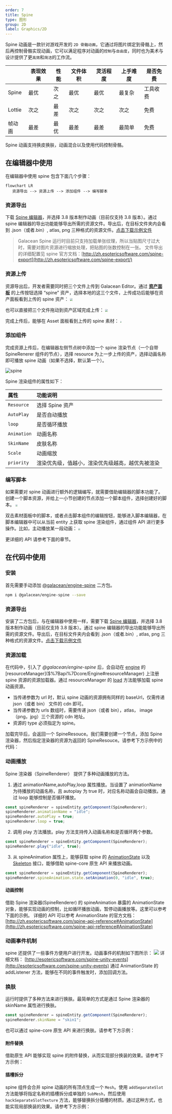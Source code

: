 ```yaml
---
order: 7
title: Spine
type: 图形
group: 2D
label: Graphics/2D
---
```


Spine 动画是一款针对游戏开发的 `2D 骨骼动画`，它通过将图片绑定到骨骼上，然后再控制骨骼实现动画，它可以满足程序对动画的`控制`与`自由度`，同时也为美术与设计提供了更`高效`和`简洁`的工作流。

|        | 表现效果 | 性能 | 文件体积 | 灵活程度 | 上手难度 | 是否免费 |
| ------ | -------- | ---- | -------- | -------- | -------- | -------- |
| Spine  | 最优     | 次之 | 最优     | 最优     | 最复杂   | 工具收费 |
| Lottie | 次之     | 最差 | 次之     | 次之     | 次之     | 免费     |
| 帧动画 | 最差     | 最优 | 最差     | 最差     | 最简单   | 免费     |

Spine 动画支持换皮换肤，动画混合以及使用代码控制骨骼。

## 在编辑器中使用

在编辑器中使用 spine 包含下面几个步骤：

```mermaid
flowchart LR
   资源导出 --> 资源上传 --> 添加组件 --> 编写脚本
```

### 资源导出

下载 [Spine 编辑器](https://zh.esotericsoftware.com/)，并选择 3.8 版本制作动画（目前仅支持 3.8 版本）。通过 spine 编辑器的导出功能能够导出所需的资源文件。导出后，在目标文件夹内会看到 .json（或者.bin）, atlas, png 三种格式的资源文件。[点击下载示例文件](https://mdn.alipayobjects.com/portal_h1wdez/afts/file/A*uhFUSbeI5z0AAAAAAAAAAAAAAQAAAQ)

> Galacean Spine 运行时目前只支持加载单张纹理，所以当贴图尺寸过大时，需要对图片资源进行缩放处理，把贴图的张数控制在一张。
> 文件导出的详细配置见 spine 官方文档：[http://zh.esotericsoftware.com/spine-export](http://zh.esotericsoftware.com/spine-export/)

### 资源上传

资源导出后，开发者需要同时把三个文件上传到 Galacean Editor。通过 **[资产面板](/docs/assets-interface)** 的上传按钮选择 “spine” 资产，选择本地的这三个文件，上传成功后能够在资产面板看到上传的 spine 资产：
<img src="https://mdn.alipayobjects.com/huamei_kz4wfo/afts/img/A*OYpQSIgQi8UAAAAAAAAAAAAADsp6AQ/original"  style="zoom:50%;" />

也可以直接把三个文件拖动到资产区域完成上传：
<img src="https://mdn.alipayobjects.com/huamei_kz4wfo/afts/img/A*ZQi1SasPBGUAAAAAAAAAAAAADsp6AQ/original"  style="zoom:50%;" />

完成上传后，能够在 Asset 面板看到上传的 spine 素材：
<img src="https://mdn.alipayobjects.com/huamei_kz4wfo/afts/img/A*5HacQrZQQA8AAAAAAAAAAAAADsp6AQ/original"  style="zoom:30%;" />

### 添加组件

完成资源上传后，在编辑器左侧节点树中添加一个 spine 渲染节点（一个自带 SpineRenerer 组件的节点），选择 resource 为上一步上传的资产，选择动画名称即可播放 spine 动画（如果不选择，默认第一个）。

![spine](https://mdn.alipayobjects.com/huamei_w6ifet/afts/img/A*tqm4R51gYxEAAAAAAAAAAAAADjCHAQ/original)

Spine 渲染组件的属性如下：

| 属性        | 功能说明                                         |
| :---------- | :----------------------------------------------- |
| `Resource`  | 选择 Spine 资产                                  |
| `AutoPlay`  | 是否自动播放                                     |
| `loop`      | 是否循环播放                                     |
| `Animation` | 动画名称                                         |
| `SkinName`  | 皮肤名称                                         |
| `Scale`     | 动画缩放                                         |
| `priority`  | 渲染优先级，值越小，渲染优先级越高，越优先被渲染 |

### 编写脚本

如果需要对 spine 动画进行额外的逻辑编写，就需要借助编辑器的脚本功能了。创建一个脚本资源，并给上一小节创建的节点添加一个脚本组件，选择创建好的脚本。
<img src="https://mdn.alipayobjects.com/huamei_kz4wfo/afts/img/A*0FhvS6askHoAAAAAAAAAAAAADsp6AQ/original"  style="zoom:40%;" />

双击素材面板中的脚本，或者点击脚本组件的编辑按钮，能够进入脚本编辑器，在脚本编辑器中可以从当前 entity 上获取 spine 渲染组件，通过组件 API 进行更多操作。比如，主动播放某一段动画：
<img src="https://mdn.alipayobjects.com/huamei_kz4wfo/afts/img/A*UYX6RYDYrFQAAAAAAAAAAAAADsp6AQ/original"  style="zoom:40%;" />

更详细的 API 请参考下面的章节。

## 在代码中使用

### 安装

首先需要手动添加 [@galacean/engine-spine](https://github.com/galacean/engine-spine) 二方包。

```bash
npm i @galacean/engine-spine --save
```

### 资源导出

安装了二方包后，与在编辑器中使用一样，需要下载 [Spine 编辑器](https://zh.esotericsoftware.com/)，并选择 3.8 版本制作动画（目前仅支持 3.8 版本）。通过 spine 编辑器的导出功能能够导出所需的资源文件。导出后，在目标文件夹内会看到 .json（或者.bin）, atlas, png 三种格式的资源文件。[点击下载示例文件](https://mdn.alipayobjects.com/portal_h1wdez/afts/file/A*uhFUSbeI5z0AAAAAAAAAAAAAAQAAAQ)

### 资源加载

在代码中，引入了 _@galacean/engine-spine_ 后，会自动在 [engine]($%7Bapi%7Dcore/Engine) 的 [resourceManager]($%7Bapi%7Dcore/Engine#resourceManager) 上注册 spine 资源的资源加载器。通过 resourceManager 的 [load]($%7Bapi%7Dcore/ResourceManager/#load) 方法能够加载 spine 动画资源。

- 当传递参数为 url 时，默认 spine 动画的资源拥有同样的 baseUrl，仅需传递 json（或者 bin） 文件的 cdn 即可。
- 当传递参数为 urls 数组时，需要传递 json（或者 bin），atlas， image（png，jpg）三个资源的 cdn 地址。
- 资源的 type 必须指定为 spine。

加载完毕后，会返回一个 SpineResouce。我们需要创建一个节点，添加 Spine 渲染器，然后指定渲染器的资源为返回的 SpineResouce。请参考下方示例中的代码：

<playground src="spine-animation.ts"></playground>

### 动画播放

Spine 渲染器（SpineRenderer） 提供了多种动画播放的方法。

1. 通过 animationName,autoPlay,loop 属性播放。当设置了 animationName 为待播放的动画名称，且 autoplay 为 true 时，对应名称动画会自动播放。通过 loop 能够控制是否循环播放。

```javascript
const spineRenderer = spineEntity.getComponent(SpineRenderer);
spineRenderer.animationName = "idle";
spineRenderer.autoPlay = true;
spineRenderer.loop = true;
```

2. 调用 play 方法播放。play 方法支持传入动画名称和是否循环两个参数。

```javascript
const spineRenderer = spineEntity.getComponent(SpineRenderer);
spineRenderer.play("idle", true);
```

3. 从 spineAnimation 属性上，能够获取 spine 的 [AnimationState](http://zh.esotericsoftware.com/spine-api-reference#AnimationState) 以及 [Skeleton](http://zh.esotericsoftware.com/spine-api-reference#Skeleton) 接口，能够借助 spine-core 原生 API 来播放动画。

```javascript
const spineRenderer = spineEntity.getComponent(SpineRenderer);
spineRenderer.spineAnimation.state.setAnimation(0, "idle", true);
```

#### 动画控制

借助 Spine 渲染器(SpineRenderer) 的 spineAnimation 暴露的 AnimationState 对象，能够实现动画的控制，比如循环播放动画，暂停动画播放等。这里可以参考下面的示例。
详细的 API 可以参考 AnimationState 的官方文档：[http://zh.esotericsoftware.com/spine-api-reference#AnimationState](http://zh.esotericsoftware.com/spine-api-reference#AnimationState)

### 动画事件机制

spine 还提供了一些事件方便用户进行开发。动画事件的机制如下图所示：
![](https://gw.alipayobjects.com/mdn/mybank_yul/afts/img/A*fC1NT5tTET8AAAAAAAAAAAAAARQnAQ#crop=0&crop=0&crop=1&crop=1&id=JUZeZ&originHeight=280&originWidth=640&originalType=binary&ratio=1&rotation=0&showTitle=false&status=done&style=none&title=)
详细文档：
[http://esotericsoftware.com/spine-unity-events](http://esotericsoftware.com/spine-unity-events)
通过 AnimationState 的 addListener 方法，能够在不同的事件触发时，添加回调方法。

### 换肤

运行时提供了多种方法来进行换肤。最简单的方式是通过 Spine 渲染器的 skinName 属性进行换肤。

```javascript
const spineRenderer = spineEntity.getComponent(SpineRenderer);
spineRenderer.skinName = "skin1";
```

也可以通过 spine-core 原生 API 来进行换肤。请参考下方示例：
<playground src="spine-skin-change.ts"></playground>

#### 附件替换

借助原生 API 能够实现 spine 的附件替换，从而实现部分换装的效果。请参考下方示例：
<playground src="spine-change-attachment.ts"></playground>

#### 插槽拆分

spine 组件会合并 spine 动画的所有顶点生成一个 `Mesh`。使用 `addSeparateSlot` 方法能够将指定名称的插槽拆分成单独的 `SubMesh`，然后使用 `hackSeparateSlotTexture` 方法，能够替换拆分插槽的材质。通过这种方式，也能实现局部换装的效果。请参考下方示例：

<playground src="spine-hack-slot-texture.ts"></playground>
